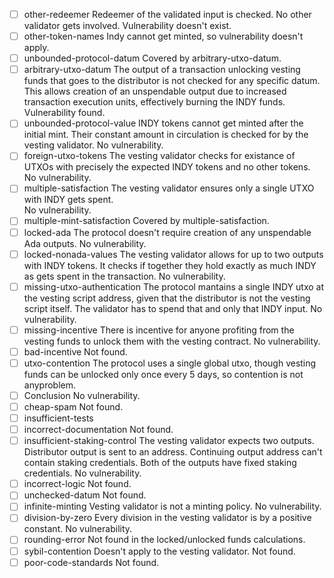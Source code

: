 
- [ ] other-redeemer
Redeemer of the validated input is checked. No other validator gets involved. 
Vulnerability doesn't exist.
- [ ] other-token-names
Indy cannot get minted, so vulnerability doesn't apply.
- [ ] unbounded-protocol-datum
Covered by arbitrary-utxo-datum.
- [ ] arbitrary-utxo-datum
The output of a transaction unlocking vesting funds that goes to the distributor is not checked for any specific datum.
This allows creation of an unspendable output due to increased transaction execution units, effectively burning the INDY funds.
Vulnerability found.
- [ ] unbounded-protocol-value
INDY tokens cannot get minted after the initial mint. Their constant amount in circulation is checked for by the vesting validator.
No vulnerability.
- [ ] foreign-utxo-tokens
The vesting validator checks for existance of UTXOs with precisely the expected INDY tokens and no other tokens.
No vulnerability.
- [ ] multiple-satisfaction
The vesting validator ensures only a single UTXO with INDY gets spent.  
No vulnerability.
- [ ] multiple-mint-satisfaction
Covered by multiple-satisfaction.
- [ ] locked-ada
The protocol doesn't require creation of any unspendable Ada outputs.
No vulnerability.
- [ ] locked-nonada-values
The vesting validator allows for up to two outputs with INDY tokens. It checks if together they hold exactly as much INDY as gets spent in the transaction.
No vulnerability.
- [ ] missing-utxo-authentication
The protocol mantains a single INDY utxo at the vesting script address, given that the distributor is not the vesting script itself. The validator has to spend that and only that INDY input.
No vulnerability.
- [ ] missing-incentive
There is incentive for anyone profiting from the vesting funds to unlock them with the vesting contract.
No vulnerability.
- [ ] bad-incentive
Not found.
- [ ] utxo-contention
The protocol uses a single global utxo, though vesting funds can be unlocked only once every 5 days, so contention is not anyproblem.
- [ ] Conclusion
No vulnerability.
- [ ] cheap-spam
Not found.
- [ ] insufficient-tests
- [ ] incorrect-documentation
Not found.
- [ ] insufficient-staking-control
The vesting validator expects two outputs. Distributor output is sent to an address. Continuing output address can't contain staking credentials. Both of the outputs have fixed staking credentials.
No vulnerability.
- [ ] incorrect-logic
Not found.
- [ ] unchecked-datum
Not found.
- [ ] infinite-minting
Vesting validator is not a minting policy.
No vulnerability.
- [ ] division-by-zero
Every division in the vesting validator is by a positive constant.
No vulnerability.
- [ ] rounding-error
Not found in the locked/unlocked funds calculations.
- [ ] sybil-contention
Doesn't apply to the vesting validator.
Not found.
- [ ] poor-code-standards
Not found.